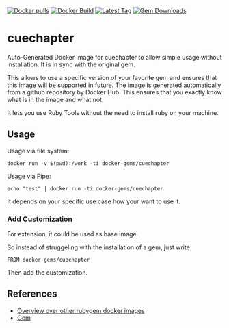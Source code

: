[![Docker pulls](https://img.shields.io/docker/pulls/rubygem/cuechapter.svg)](https://hub.docker.com/r/rubygem/cuechapter/)
[![Docker Build](https://img.shields.io/docker/automated/rubygem/cuechapter.svg)](https://hub.docker.com/r/rubygem/cuechapter/)
[![Latest Tag](https://img.shields.io/github/tag/docker-rubygem/cuechapter.svg)](https://hub.docker.com/r/rubygem/cuechapter/)
[![Gem Downloads](https://img.shields.io/gem/dt/cuechapter.svg)](https://rubygems.org/gems/cuechapter/)
# cuechapter

Auto-Generated Docker image for cuechapter to allow simple usage without installation.
It is in sync with the original gem.

This allows to use a specific version of your favorite gem and ensures that this image will be supported in future.
The image is generated automatically from a github repository by Docker Hub.
This ensures that you exactly know what is in the image and what not.

It lets you use Ruby Tools without the need to install ruby on your machine.

## Usage

Usage via file system:

`docker run -v $(pwd):/work -ti docker-gems/cuechapter`

Usage via Pipe:

`echo "test" | docker run -ti docker-gems/cuechapter`

It depends on your specific use case how your want to use it.

### Add Customization

For extension, it could be used as base image.

So instead of struggeling with the installation of a gem, just write

`FROM docker-gems/cuechapter`

Then add the customization.

## References

 - [Overview over other rubygem docker images](https://github.com/thinkbot/docker-rubygem)
 - [Gem](https://rubygems.org/gems/cuechapter/)
